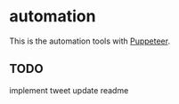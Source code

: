 
# automation
This is the automation tools with [Puppeteer](https://pptr.dev/).

## TODO
implement tweet
update readme
